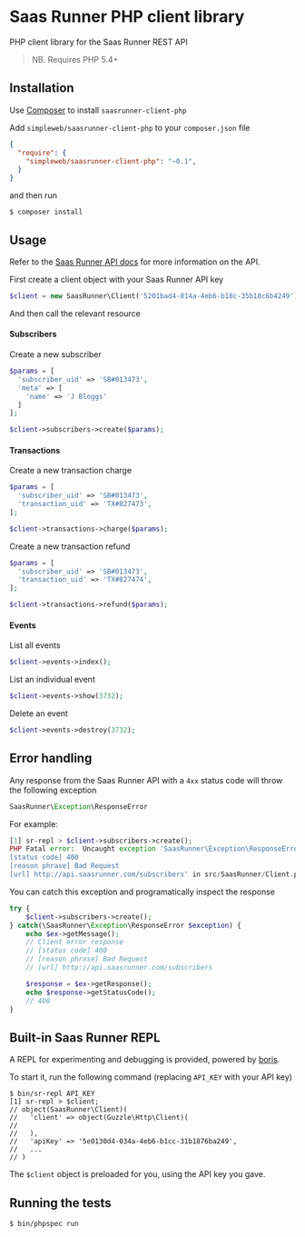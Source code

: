 # Saas Runner PHP client library

PHP client library for the Saas Runner REST API

> NB. Requires PHP 5.4+

## Installation

Use [Composer](https://getcomposer.org/) to install `saasrunner-client-php`

Add `simpleweb/saasrunner-client-php` to your `composer.json` file

```json
{
  "require": {
    "simpleweb/saasrunner-client-php": "~0.1",
  }
}
```

and then run

    $ composer install

## Usage

Refer to the [Saas Runner API docs](http://docs.saasrunner.apiary.io/) for more information on the API.

First create a client object with your Saas Runner API key

```php
$client = new SaasRunner\Client('5201bad4-014a-4eb6-b18c-35b18c6b4249');
```

And then call the relevant resource

#### Subscribers

Create a new subscriber

```php
$params = [
  'subscriber_uid' => 'SB#013473',
  'meta' => [
    'name' => 'J Bloggs'
  ]
];

$client->subscribers->create($params);
```

#### Transactions

Create a new transaction charge

```php
$params = [
  'subscriber_uid' => 'SB#013473',
  'transaction_uid' => 'TX#827473',
];

$client->transactions->charge($params);
```

Create a new transaction refund

```php
$params = [
  'subscriber_uid' => 'SB#013473',
  'transaction_uid' => 'TX#827474',
];

$client->transactions->refund($params);
```

#### Events

List all events

```php
$client->events->index();
```

List an individual event

```php
$client->events->show(3732);
```

Delete an event

```php
$client->events->destroy(3732);
```

## Error handling

Any response from the Saas Runner API with a `4xx` status code will throw the following exception

```php
SaasRunner\Exception\ResponseError
```

For example:

```php
[1] sr-repl > $client->subscribers->create();
PHP Fatal error:  Uncaught exception 'SaasRunner\Exception\ResponseError' with message 'Client error response
[status code] 400
[reason phrase] Bad Request
[url] http://api.saasrunner.com/subscribers' in src/SaasRunner/Client.php:88
```

You can catch this exception and programatically inspect the response

```php
try {
    $client->subscribers->create();
} catch(\SaasRunner\Exception\ResponseError $exception) {
    echo $ex->getMessage();
    // Client error response
    // [status code] 400
    // [reason phrase] Bad Request
    // [url] http://api.saasrunner.com/subscribers

    $response = $ex->getResponse();
    echo $response->getStatusCode();
    // 400
}
```

## Built-in Saas Runner REPL

A REPL for experimenting and debugging is provided, powered by [boris](https://github.com/d11wtq/boris).

To start it, run the following command (replacing `API_KEY` with your API key)

    $ bin/sr-repl API_KEY
    [1] sr-repl > $client;
    // object(SaasRunner\Client)(
    //   'client' => object(Guzzle\Http\Client)(
    //
    //   ),
    //   'apiKey' => '5e0130d4-034a-4eb6-b1cc-31b1876ba249',
    //   ...
    // )

The `$client` object is preloaded for you, using the API key you gave.

## Running the tests

    $ bin/phpspec run
